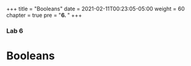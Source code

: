 +++
title = "Booleans"
date = 2021-02-11T00:23:05-05:00
weight = 60
chapter = true
pre = "<b>6. </b>"
+++

### Lab 6

# Booleans